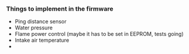### Things to implement in the firmware
- Ping distance sensor
- Water pressure
- Flame power control (maybe it has to be set in EEPROM, tests going)
- Intake air temperature
- 
